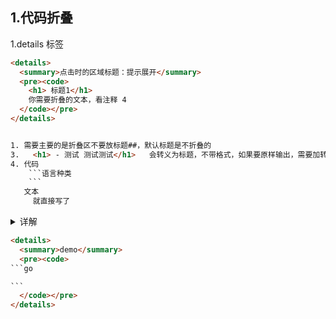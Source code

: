 

## 1.代码折叠

1.details 标签

```html
<details>
  <summary>点击时的区域标题：提示展开</summary> 
  <pre><code>
    <h1> 标题1</h1>  
	你需要折叠的文本，看注释 4
  </code></pre>
</details>


1. 需要主要的是折叠区不要放标题##，默认标题是不折叠的
3.   <h1> - 测试 测试测试</h1>   会转义为标题，不带格式，如果要原样输出，需要加转义字符
4. 代码
	```语言种类
	```
   文本
	 就直接写了
```

<details>
  <summary>详解</summary>
  <pre><code>
 1. 参数
    details：折叠语法标签
    summary：折叠语法展示的摘要
    pre：以原有格式显示元素内的文字是已经格式化的文本
    code：指定代码范例
    blockcode：表示程序的代码块
  </code></pre>
</details>

```html
<details>
  <summary>demo</summary> 
  <pre><code>
​```go

​```
  </code></pre>
</details>

```



